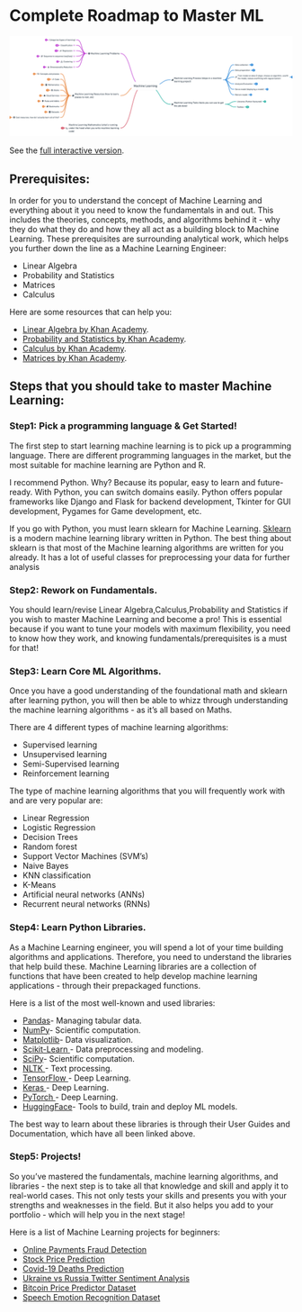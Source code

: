 # Complete Roadmap to Master ML


![2020 machine learning roadmap overview](https://raw.githubusercontent.com/mrdbourke/machine-learning-roadmap/master/2020-ml-roadmap-overview.png?token=AD7ZOCOIG7IZXHDL63W6RZK7A3B6I)

See the [full interactive version](https://whimsical.com/machine-learning-roadmap-2020-CA7f3ykvXpnJ9Az32vYXva).

## Prerequisites:

In order for you to understand the concept of Machine Learning and everything about it  you need to know the fundamentals in and out. This includes the theories, concepts, methods, and algorithms behind it - why they do what they do and how they all act as a building block to Machine Learning. These prerequisites are surrounding analytical work, which helps you further down the line as a Machine Learning Engineer: 

- Linear Algebra
- Probability and Statistics 
- Matrices 
- Calculus 

Here are some resources that can help you:
- [Linear Algebra by Khan Academy](https://www.khanacademy.org/math/linear-algebra).
- [Probability and Statistics by Khan Academy](https://www.khanacademy.org/math/statistics-probability).
- [Calculus by Khan Academy](https://www.khanacademy.org/math/multivariable-calculus).
- [Matrices by Khan Academy](https://www.khanacademy.org/math/algebra-home/alg-matrices).


## Steps that you should take to master Machine Learning:

### Step1: Pick a programming language & Get Started!

The first step to start learning machine learning is to pick up a programming language. There are different programming languages in the market, but the most suitable for machine learning are Python and R.

I recommend Python. Why? Because its popular, easy to learn and future-ready.
With Python, you can switch domains easily. Python offers popular frameworks like Django and Flask for backend development, Tkinter for GUI development, Pygames for Game development, etc.

If you go with Python, you must learn sklearn for Machine Learning. [Sklearn](https://scikit-learn.org/stable/) is a modern machine learning library written in Python. 
The best thing about sklearn is that most of the Machine learning algorithms are written for you already. It has a lot of useful classes for preprocessing your data for further analysis


### Step2: Rework on Fundamentals.

You should learn/revise Linear Algebra,Calculus,Probability and Statistics if you wish to master Machine Learning and become a pro!
This is essential because if you want to tune your models with maximum flexibility, you need to know how they work, and knowing fundamentals/prerequisites is a must for that!


### Step3: Learn Core ML Algorithms.

Once you have a good understanding of the foundational math and sklearn after learning python, you will then be able to whizz through understanding the machine learning algorithms - as it’s all based on Maths.


There are 4 different types of machine learning algorithms:
- Supervised learning
- Unsupervised learning
- Semi-Supervised learning
- Reinforcement learning

The type of machine learning algorithms that you will frequently work with and are very popular are:

- Linear Regression
- Logistic Regression
- Decision Trees
- Random forest
- Support Vector Machines (SVM’s)
- Naive Bayes
- KNN classification
- K-Means
- Artificial neural networks (ANNs)
- Recurrent neural networks (RNNs)

### Step4: Learn Python Libraries.

As a Machine Learning engineer, you will spend a lot of your time building algorithms and applications. Therefore, you need to understand the libraries that help build these. Machine Learning libraries are a collection of functions that have been created to help develop machine learning applications - through their prepackaged functions. 

Here is a list of the most well-known and used libraries: 

- [Pandas](https://pandas.pydata.org/docs/user_guide/index.html#user-guide)- Managing tabular data.
- [NumPy](https://numpy.org/learn/)- Scientific computation.
- [Matplotlib](https://matplotlib.org/stable/tutorials/index)- Data visualization.
- [Scikit-Learn ](https://scikit-learn.org/stable/user_guide.html)- Data preprocessing and modeling.
- [SciPy](https://docs.scipy.org/doc/scipy/tutorial/index.html#user-guide)- Scientific computation.
- [NLTK ](https://www.nltk.org/)- Text processing.
- [TensorFlow ](https://www.tensorflow.org/learn)- Deep Learning.
- [Keras ](https://keras.io/guides/)- Deep Learning.
- [PyTorch ](https://pytorch.org/docs/stable/index.html)- Deep Learning.
- [HuggingFace](https://huggingface.co/)- Tools to build, train and deploy ML models.

The best way to learn about these libraries is through their User Guides and Documentation, which have all been linked above. 


### Step5: Projects!

So you’ve mastered the fundamentals, machine learning algorithms, and libraries - the next step is to take all that knowledge and skill and apply it to real-world cases. This not only tests your skills and presents you with your strengths and weaknesses in the field. But it also helps you add to your portfolio - which will help you in the next stage!

Here is a list of Machine Learning projects for beginners:
- [Online Payments Fraud Detection](https://thecleverprogrammer.com/2022/02/22/online-payments-fraud-detection-with-machine-learning/)
- [Stock Price Prediction](https://thecleverprogrammer.com/2020/11/14/stock-price-prediction-using-machine-learning/)
- [Covid-19 Deaths Prediction](https://thecleverprogrammer.com/2022/03/29/covid-19-deaths-prediction-with-machine-learning/)
- [Ukraine vs Russia Twitter Sentiment Analysis](https://thecleverprogrammer.com/2022/03/15/ukraine-russia-war-twitter-sentiment-analysis-using-python/)
- [Bitcoin Price Predictor Dataset](https://www.kaggle.com/datasets/team-ai/bitcoin-price-prediction/versions/1)
- [Speech Emotion Recognition Dataset](https://drive.google.com/file/d/1wWsrN2Ep7x6lWqOXfr4rpKGYrJhWc8z7/view)
